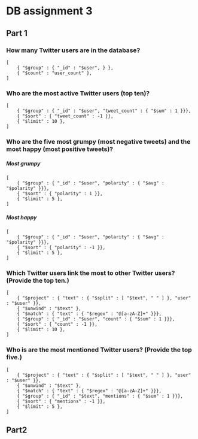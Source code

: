 # DB assignment 3

## Part 1

### How many Twitter users are in the database?

    [
        { "$group" : { "_id" : "$user", } },
        { "$count" : "user_count" },
    ]

### Who are the most active Twitter users (top ten)?

    [
        { "$group" : { "_id" : "$user", "tweet_count" : { "$sum" : 1 }}},
        { "$sort" : { "tweet_count" : -1 }},
        { "$limit" : 10 },
    ]

### Who are the five most grumpy (most negative tweets) and the most happy (most positive tweets)?

##### Most grumpy

    [
        { "$group" : { "_id" : "$user", "polarity" : { "$avg" : "$polarity" }}},
        { "$sort" : { "polarity" : 1 }},
        { "$limit" : 5 },
    ]

##### Most happy

    [
        { "$group" : { "_id" : "$user", "polarity" : { "$avg" : "$polarity" }}},
        { "$sort" : { "polarity" : -1 }},
        { "$limit" : 5 },
    ]

### Which Twitter users link the most to other Twitter users? (Provide the top ten.)
    
    [
        { "$project" : { "text" : { "$split" : [ "$text", " " ] }, "user" : "$user" }},
        { "$unwind" : "$text" },
        { "$match" : { "text" : { "$regex" : "@[a-zA-Z]+" }}},
        { "$group" : { "_id" : "$user", "count" : { "$sum" : 1 }}},
        { "$sort" : { "count" : -1 }},
        { "$limit" : 10 },
    ]

### Who is are the most mentioned Twitter users? (Provide the top five.)

    [
        { "$project" : { "text" : { "$split" : [ "$text", " " ] }, "user" : "$user" }},
        { "$unwind" : "$text" },
        { "$match" : { "text" : { "$regex" : "@[a-zA-Z]+" }}},
        { "$group" : { "_id" : "$text", "mentions" : { "$sum" : 1 }}},
        { "$sort" : { "mentions" : -1 }},
        { "$limit" : 5 },
    ]

## Part2



